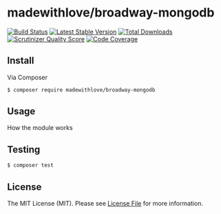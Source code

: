 # madewithlove/broadway-mongodb

[![Build Status](http://img.shields.io/travis/madewithlove/broadway-mongodb.svg?style=flat-square)](https://travis-ci.org/madewithlove/broadway-mongodb)
[![Latest Stable Version](http://img.shields.io/packagist/v/madewithlove/broadway-mongodb.svg?style=flat-square)](https://packagist.org/packages/madewithlove/broadway-mongodb)
[![Total Downloads](http://img.shields.io/packagist/dt/madewithlove/broadway-mongodb.svg?style=flat-square)](https://packagist.org/packages/madewithlove/broadway-mongodb)
[![Scrutinizer Quality Score](http://img.shields.io/scrutinizer/g/madewithlove/broadway-mongodb.svg?style=flat-square)](https://scrutinizer-ci.com/g/madewithlove/broadway-mongodb/)
[![Code Coverage](http://img.shields.io/scrutinizer/coverage/g/madewithlove/broadway-mongodb.svg?style=flat-square)](https://scrutinizer-ci.com/g/madewithlove/broadway-mongodb/)

## Install

Via Composer

``` bash
$ composer require madewithlove/broadway-mongodb
```

## Usage

How the module works

## Testing

``` bash
$ composer test
```

## License

The MIT License (MIT). Please see [License File](LICENSE.md) for more information.

